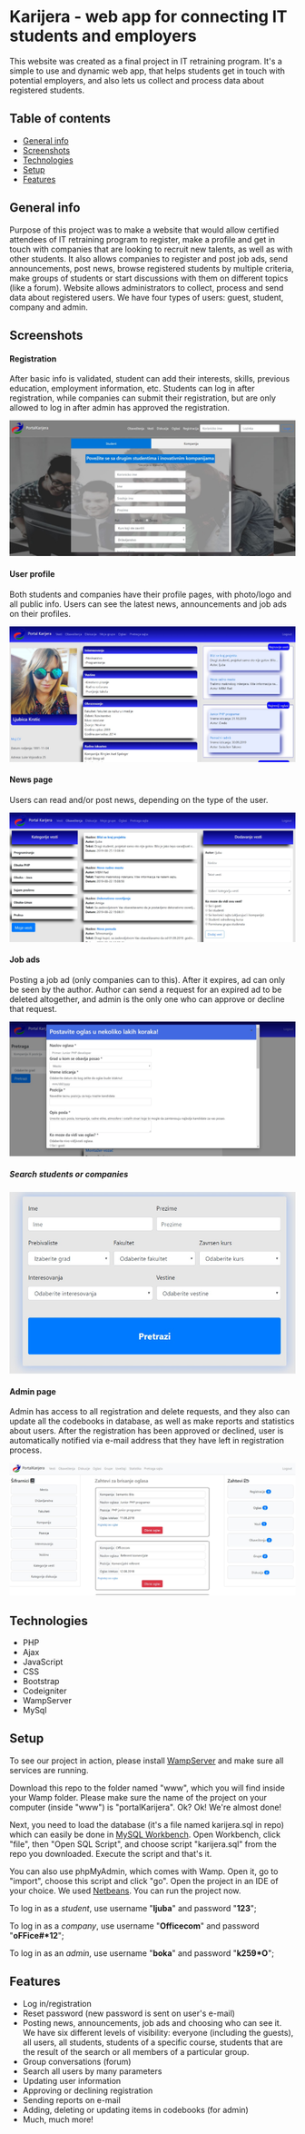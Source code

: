 # Karijera - web app for connecting IT students and employers
This website was created as a final project in IT retraining program. It's a simple to use and dynamic web app, that helps students get in touch with potential employers, and also lets us collect and process data about registered students. 

## Table of contents

* [General info](#general-info)
* [Screenshots](#screenshots)
* [Technologies](#technologies)
* [Setup](#setup)
* [Features](#features)

## General info
Purpose of this project was to make a website that would allow certified attendees of IT retraining program to register, make a profile and get in touch with companies that are looking to recruit new talents, as well as with other students. It also allows companies to register and post job ads, send announcements, post news, browse registered students by multiple criteria, make groups of students or start discussions with them on different topics (like a forum). Website allows administrators to collect, process and send data about registered users. We have four types of users: guest, student, company and admin. 

## Screenshots

#### Registration
After basic info is validated, student can add their interests, skills, previous education, employment information, etc. Students can log in after registration, while companies can submit their registration, but are only allowed to log in after admin has approved the registration. 

![Registration](./screenshots/registracija.jpg)

#### User profile
Both students and companies have their profile pages, with photo/logo and all public info. Users can see the latest news, announcements and job ads on their profiles. 

![User profile](./screenshots/profil.jpg)

#### News page
Users can read and/or post news, depending on the type of the user. 

![News page](./screenshots/vesti.jpg)

#### Job ads
Posting a job ad (only companies can to this). After it expires, ad can only be seen by the author. Author can send a request for an expired ad to be deleted altogether, and admin is the only one who can approve or decline that request. 

![Job ads](./screenshots/oglasi.jpg)

##### Search students or companies

![Search students or companies](./screenshots/pretraga.jpg)

#### Admin page
Admin has access to all registration and delete requests, and they also can update all the codebooks in database, as well as make reports and statistics about users. After the registration has been approved or declined, user is automatically notified via e-mail address that they have left in registration process. 

![Search students or companies](./screenshots/admin.jpg)

## Technologies
* PHP
* Ajax
* JavaScript
* CSS
* Bootstrap
* Codeigniter
* WampServer
* MySql 

## Setup
To see our project in action, please install [WampServer](http://www.wampserver.com/en/download-wampserver-64bits/) and make sure all services are running. 

Download this repo to the folder named "www", which you will find inside your Wamp folder. Please make sure the name of the project on your computer (inside "www") is "portalKarijera". Ok? Ok! We're almost done!

Next, you need to load the database (it's a file named karijera.sql in repo) which can easily be done in [MySQL Workbench](https://www.mysql.com/products/workbench/). Open Workbench, click "file", then "Open SQL Script", and choose script "karijera.sql" from the repo you downloaded. Execute the script and that's it. 

You can also use phpMyAdmin, which comes with Wamp. Open it, go to "import", choose this script and click "go". 
Open the project in an IDE of your choice. We used [Netbeans](https://netbeans.org). You can run the project now. 

To log in as a *student*, use username "**ljuba**" and password "**123**";

To log in as a *company*, use username "**Officecom**" and password "__oFFice#*12__";

To log in as an *admin*, use username "**boka**" and password "**k259*O**";


## Features
* Log in/registration
* Reset password (new password is sent on user's e-mail)
* Posting news, announcements, job ads and choosing who can see it. We have six different levels of visibility: everyone (including the guests), all users, all students, students of a specific course, students that are the result of the search or all members of a particular group. 
* Group conversations (forum)
* Search all users by many parameters 
* Updating user information
* Approving or declining registration
* Sending reports on e-mail
* Adding, deleting or updating items in codebooks (for admin)
* Much, much more!
